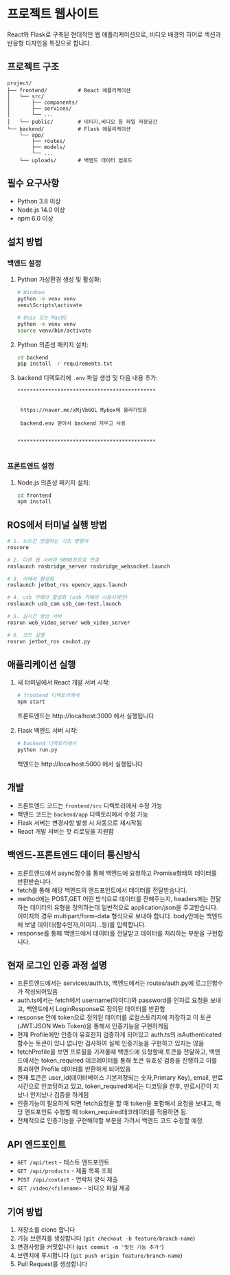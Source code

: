 # 프로젝트 웹사이트

React와 Flask로 구축된 현대적인 웹 애플리케이션으로, 비디오 배경의 히어로 섹션과 반응형 디자인을 특징으로 합니다.


## 프로젝트 구조

```
project/
├── frontend/          # React 애플리케이션
│   └── src/
│       ├── components/
│       ├── services/
│       └── ...
│   └── public/        # 이미지,비디오 등 파일 저장공간
└── backend/           # Flask 애플리케이션
    └── app/
        ├── routes/
        ├── models/
        └── ...
    └── uploads/       # 백엔드 데이터 업로드
```

## 필수 요구사항

- Python 3.8 이상
- Node.js 14.0 이상
- npm 6.0 이상

## 설치 방법

### 백엔드 설정

1. Python 가상환경 생성 및 활성화:
   ```bash
   # Windows
   python -m venv venv
   venv\Scripts\activate

   # Unix 또는 MacOS
   python -m venv venv
   source venv/bin/activate
   ```

2. Python 의존성 패키지 설치:
   ```bash
   cd backend
   pip install -r requirements.txt
   ```

3. backend 디렉토리에 `.env` 파일 생성 및 다음 내용 추가:
   ```
   *********************************************
    
    
    https://naver.me/xMjVb6QL Mybox에 올라가있음

    backend.env 받아서 backend 지우고 사용


   *********************************************
    
   ```
   
### 프론트엔드 설정

1. Node.js 의존성 패키지 설치:
   ```bash
   cd frontend
   npm install
   ```

## ROS에서 터미널 실행 방법
```bash
# 1. 노드간 연결하는 기초 명령어
roscore

# 2. 다른 웹 서버와 9090포트로 연결
roslaunch rosbridge_server rosbridge_websocket.launch

# 3. 카메라 활성화
roslaunch jetbot_ros opencv_apps.launch

# 4. usb 카메라 활성화 (usb 카메라 사용시에만)
roslaunch usb_cam usb_cam-test.launch

# 5. 실시간 영상 서버
rosrun web_video_server web_video_server

# 6. 코드 실행
rosrun jetbot_ros coubot.py
```

## 애플리케이션 실행

1. 새 터미널에서 React 개발 서버 시작:
   ```bash
   # frontend 디렉토리에서
   npm start
   ```
   프론트엔드는 http://localhost:3000 에서 실행됩니다

2. Flask 백엔드 서버 시작:
   ```bash
   # backend 디렉토리에서
   python run.py
   ```
   백엔드는 http://localhost:5000 에서 실행됩니다



## 개발

- 프론트엔드 코드는 `frontend/src` 디렉토리에서 수정 가능
- 백엔드 코드는 `backend/app` 디렉토리에서 수정 가능
- Flask 서버는 변경사항 발생 시 자동으로 재시작됨
- React 개발 서버는 핫 리로딩을 지원함

## 백엔드-프론트엔드 데이터 통신방식 
- 프론트엔드에서 async함수를 통해 백엔드에 요청하고 Promise형태의 데이터를 반환받습니다. 
- fetch를 통해 해당 백엔드의 엔드포인트에서 데이터를 전달받습니다.
- method에는 POST,GET 어떤 방식으로 데이터를 전해주는지,
  headers에는 전달하는 데이터의 유형을 정의하는데 일반적으로 application/json을 주고받습니다. 이미지의 경우 multipart/form-data 형식으로 보내야 합니다.
  body안에는 백엔드에 보낼 데이터(함수인자,이미지...등)를 입력합니다.
- response를 통해 백엔드에서 데이터를 전달받고 데이터를 처리하는 부분을 구현합니다.

## 현재 로그인 인증 과정 설명
- 프론트엔드에서는 services/auth.ts, 백엔드에서는 routes/auth.py에 로그인함수가 작성되어있음
- auth.ts에서는 fetch에서 username(아이디)와 password를 인자로 요청을 보내고, 백엔드에서 LoginResponse로 정의된 데이터를 반환함
- response 안에 token으로 정의된 데이터를 로컬스토리지에 저장하고 이 토큰(JWT:JSON Web Token)을 통해서 인증기능을 구현하게됨
- 현재 Profile에만 인증이 유효한지 검증하게 되어있고 auth.ts의 isAuthenticated함수는 토큰이 있나 없나만 검사하여 실제 인증기능을 구현하고 있지는 않음
- fetchProfile을 보면 프로필을 가져올때 백엔드에 요청할때 토큰을 전달하고, 백엔드에서는 token_required 데코레이터를 통해 토큰 유효성 검증을 진행하고 이를 통과하면 Profile 데이터를 반환하게 되어있음
- 현재 토큰은 user_id(데이터베이스 기본저장되는 숫자,Primary Key), email, 만료시간으로 인코딩하고 있고, token_required에서는 디코딩을 한후, 만료시간이 지났나 안지났나 검증을 하게됨
- 인증기능이 필요하게 되면 fetch요청을 할 때 token을 포함해서 요청을 보내고, 해당 엔드포인트 수행할 때 token_required데코레이터를 적용하면 됨.
- 전체적으로 인증기능을 구현해야할 부분을 가려서 백엔드 코드 수정할 예정.

## API 엔드포인트

- `GET /api/test` - 테스트 엔드포인트
- `GET /api/products` - 제품 목록 조회
- `POST /api/contact` - 연락처 양식 제출
- `GET /video/<filename>` - 비디오 파일 제공

## 기여 방법

1. 저장소를 clone 합니다
2. 기능 브랜치를 생성합니다 (`git checkout -b feature/branch-name`)
3. 변경사항을 커밋합니다 (`git commit -m '멋진 기능 추가'`)
4. 브랜치에 푸시합니다 (`git push origin feature/branch-name`)
5. Pull Request를 생성합니다

